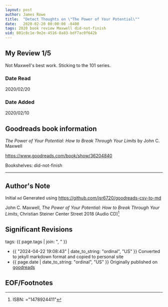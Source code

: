 ```yaml
---
layout: post
author: James Rowe
title:  "Detect Thoughts on \"The Power of Your Potential\""
date:   2020-02-20 00:00:00 -0400
tags: 2020 book review Maxwell did-not-finish
uid: 801c8c1e-9e2e-4516-8a83-bdf7ac0f642b
---
```




## My Review 1/5

Not Maxwell's best work. Sticking to the 101 series.

### Date Read
2020/02/20

### Date Added
2020/02/10

## Goodreads book information

*The Power of Your Potential: How to Break Through Your Limits* by John C. Maxwell

https://www.goodreads.com/book/show/36204840

Bookshelves: did-not-finish

---

## Author's Note

Initial `md` Generated using https://github.com/jsr6720/goodreads-csv-to-md

John C. Maxwell, *The Power of Your Potential: How to Break Through Your Limits*, Christian Steiner Center Street 2018 (Audio CD)[^1]

## Significant Revisions

tags: {{ page.tags | join: ", " }} <!-- todo move this somewhere -->

- {{ "2024-04-22 19:08:43" | date_to_string: "ordinal", "US" }} Converted to jekyll markdown format and copied to personal site
- {{ page.date | date_to_string: "ordinal", "US" }} Originally published on [goodreads](https://www.goodreads.com)

## EOF/Footnotes

[^1]: ISBN: ="1478924411"